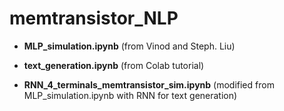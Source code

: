 # memtransistor_NLP

- **MLP_simulation.ipynb** (from Vinod and Steph. Liu)

- **text_generation.ipynb** (from Colab tutorial)
        
- **RNN_4_terminals_memtransistor_sim.ipynb** (modified from MLP_simulation.ipynb with RNN for text generation)
